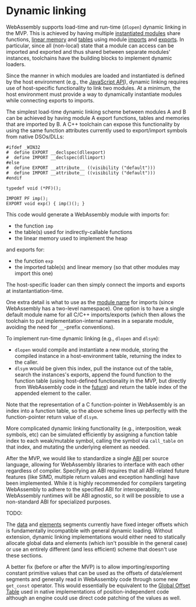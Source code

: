 # Dynamic linking

WebAssembly supports load-time and run-time (`dlopen`) dynamic linking in the
MVP. This is achieved by having multiple [instantiated modules](Modules.md)
share functions, [linear memory](AstSemantics.md#linear-memory) and
[tables](AstSemantics.md#tables) using module [imports](Modules.md#imports)
and [exports](Modules.md#exports). In particular, since all (non-local) state
that a module can access can be imported and exported and thus shared between
separate modules' instances, toolchains have the building blocks to implement
dynamic loaders.

Since the manner in which modules are loaded and instantiated is defined by the
host environment (e.g., the [JavaScript API](JS.md)), dynamic linking requires
use of host-specific functionality to link two modules. At a minimum, the host
environment must provide a way to dynamically instantiate modules while
connecting exports to imports.

The simplest load-time dynamic linking scheme between modules A and B can be 
achieved by having module A export functions, tables and memories that are
imported by B. A C++ toolchain can expose this functionality by using the
same function attributes currently used to export/import symbols from
native DSOs/DLLs:
```
#ifdef _WIN32
#  define EXPORT __declspec(dllexport)
#  define IMPORT __declspec(dllimport)
#else
#  define EXPORT __attribute__ ((visibility ("default")))
#  define IMPORT __attribute__ ((visibility ("default")))
#endif

typedef void (*PF)();

IMPORT PF imp();
EXPORT void exp() { imp()(); }
```
This code would generate a WebAssembly module with imports for:
* the function `imp`
* the table(s) used for indirectly-callable functions
* the linear memory used to implement the heap

and exports for:
* the function `exp`
* the imported table(s) and linear memory (so that other modules may
  import this one)

The host-specific loader can then simply connect the imports
and exports at instantantiation-time.

One extra detail is what
to use as the [module name](Modules.md#imports) for imports (since
WebAssembly has a two-level namespace). One option is to have a single default
module name for all C/C++ imports/exports (which then allows the toolchain to
put implementation-internal names in a separate module, avoiding the need for
`__`-prefix conventions).

To implement run-time dynamic linking (e.g., `dlopen` and `dlsym`):
* `dlopen` would compile and instantiate a new module, storing the compiled
  instance in a host-environment table, returning the index to the caller.
* `dlsym` would be given this index, pull the instance out of the table,
  search the instances's exports, append the found function to the function
  table (using host-defined functionality in the MVP, but directly from
  WebAssembly code in the
  [future](FutureFeatures.md#more-table-operators-and-types)) and return the
  table index of the appended element to the caller.

Note that the representation of a C function-pointer in WebAssembly is an index
into a function table, so the above scheme lines up perfectly with the
function-pointer return value of `dlsym`.

More complicated dynamic linking functionality (e.g., interposition, weak
symbols, etc) can be simulated efficiently by assigning a function table
index to each weak/mutable symbol, calling the symbol via `call_table` on that
index, and mutating the underlying element as needed.

After the MVP, we would like to standardize a single [ABI][] per source
language, allowing for WebAssembly libraries to interface with each other
regardless of compiler. Specifying an ABI requires that all ABI-related 
future features (like SIMD, multiple return values and exception handling)
have been implemented. While it is highly recommended for compilers targeting
WebAssembly to adhere to the specified ABI for interoperability, WebAssembly
runtimes will be ABI agnostic, so it will be possible to use a non-standard ABI
for specialized purposes.

  [ABI]: https://en.wikipedia.org/wiki/Application_binary_interface

TODO:

The [data](Modules.md#data-section) and [elements](Modules.md#elements-section)
segments currently have fixed integer offsets which is fundamentally
incompatible with general dynamic loading. Without extension, dynamic linking
implementations would either need to statically allocate global data and
elements (which isn't possible in the general case) or use an entirely different
(and less efficient) scheme that doesn't use these sections.

A better fix (before or after the MVP) is to allow importing/exporting constant
primitive values that can be used as the offsets of data/element segments
and generally read in WebAssembly code through some new `get_const` operator.
This would essentially be equivalent to the 
[Global Offset Table](https://en.wikipedia.org/wiki/Position-independent_code)
used in native implementations of position-independent code although an
engine could use direct code patching of the values as well.
